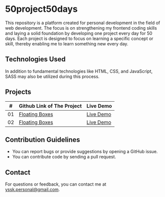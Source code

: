 # 50project50days
This repository is a platform created for personal development in the field of web development. 
The focus is on strengthening my frontend coding skills and laying a solid foundation by developing one project every day for 50 days.
Each project is designed to focus on learning a specific concept or skill, thereby enabling me to learn something new every day.

## Technologies Used
In addition to fundamental technologies like HTML, CSS, and JavaScript, SASS may also be utilized during this process.

## Projects
|  #  | Github Link of The Project                                                                                    | Live Demo                                                                         |
| :-: | --------------------------------------------------------------------------------------------------------------| --------------------------------------------------------------------------------- |
| 01  | [Floating Boxes](https://github.com/YavuzSametKan/50projects50days/tree/master/floating-boxes)                | [Live Demo](https://codepen.io/Codestronomer/full/dyrLbNL)                        |
| 02  | [Floating Boxes](https://github.com/YavuzSametKan/50projects50days/tree/master/progress-steps)                | [Live Demo](https://codepen.io/Codestronomer/full/YzgMNLZ)                        |

## Contribution Guidelines
* You can report bugs or provide suggestions by opening a GitHub issue.
* You can contribute code by sending a pull request.

## Contact
For questions or feedback, you can contact me at yssk.personal@gmail.com.
